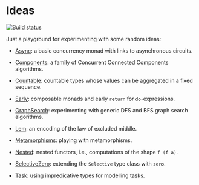 # Ideas

[![Build status](https://img.shields.io/github/workflow/status/snowleopard/ideas/ci/main.svg)](https://github.com/snowleopard/ideas/actions)

Just a playground for experimenting with some random ideas:

* [Async](https://github.com/snowleopard/ideas/blob/main/src/Async.hs):
  a basic concurrency monad with links to asynchronous circuits.

* [Components](https://github.com/snowleopard/ideas/blob/main/src/Components.hs):
  a family of Concurrent Connected Components algorithms.

* [Countable](https://github.com/snowleopard/ideas/blob/main/src/Countable.hs):
  countable types whose values can be aggregated in a fixed sequence.

* [Early](https://github.com/snowleopard/ideas/blob/main/src/Early.hs):
  composable monads and early `return` for `do`-expressions.

* [GraphSearch](https://github.com/snowleopard/ideas/blob/main/src/GraphSearch.hs):
  experimenting with generic DFS and BFS graph search algorithms.

* [Lem](https://github.com/snowleopard/ideas/blob/main/src/Lem.hs):
  an encoding of the law of excluded middle.

* [Metamorphisms](https://github.com/snowleopard/ideas/blob/main/src/Metamorphisms.hs):
  playing with metamorphisms.

* [Nested](https://github.com/snowleopard/ideas/blob/main/src/Nested.hs):
  nested functors, i.e., computations of the shape `f (f a)`.

* [SelectiveZero](https://github.com/snowleopard/ideas/blob/main/src/SelectiveZero.hs):
  extending the `Selective` type class with `zero`.

* [Task](https://github.com/snowleopard/ideas/blob/main/src/Task.hs):
  using impredicative types for modelling tasks.
